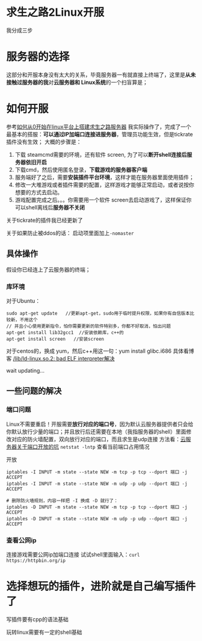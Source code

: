 # 求生之路2Linux开服
我分成三步
# 服务器的选择
这部分和开服本身没有太大的关系，毕竟服务器一有就直接上终端了，这里是**从未接触过服务器的我**对**云服务器和 Linux系统**的一个扫盲算是；

# 如何开服
参考[如何从0开始在linux平台上搭建求生之路服务器](https://www.bilibili.com/read/cv8467443)
我实际操作了，完成了一个最基本的搭服：**可以通过IP加端口连接进服务器**，管理员功能生效，但是tickrate插件没有生效；
大概的步骤是：
1. 下载 steamcmd需要的环境，还有软件 screen, 为了可以**断开shell连接后服务器依旧开启**
1. 下载cmd，然后使用匿名登录，**下载游戏的服务器客户端**
1. 服务端好了之后，需要**安装插件平台环境**，这样才能在服务器里面使用插件；
1. 修改一大堆游戏或者插件需要的配置，这样游戏才能够正常启动，或者说按你想要的方式去启动。
1. 游戏配置完成之后。。。你需要用一个软件 screen去启动游戏了，这样保证你可以shell离线后**服务器不关闭**

关于tickrate的插件我已经更新了

关于如果防止被ddos的话：
启动项里面加上`-nomaster`
## 具体操作
假设你已经连上了云服务器的终端；
### 库环境
对于Ubuntu：
```shell
sudo apt-get update   //更新apt-get，sudo用于临时提升权限，如果你有自信版本比较新，不用这个
// 并且小心使用更新指令，怕你需要更新的软件特别多，你都不好取消，怕出问题
apt-get install lib32gcc1  //安装依赖库，c++的
apt-get install screen   //安装screen
```
对于centos的，换成 yum，然后c++用这一句：yum install glibc.i686
具体看博客
[/lib/ld-linux.so.2: bad ELF interpreter解决](https://blog.csdn.net/l1028386804/article/details/77645925)

wait updating...

## 一些问题的解决
### 端口问题
Linux不需要重启！开服需要**放行对应的端口号**，因为默认云服务器提供者只会给你默认放行少量的端口；并且放行后还需要在本地（我指服务器的shell）里面修改对应的防火墙配置，双向放行对应的端口，而且求生是udp连接
方法看：[云服务器关于端口开放的坑](https://blog.csdn.net/qq_40855366/article/details/99011978)
`netstat -lntp` 查看当前端口占用情况

开放
```shell
iptables -I INPUT -m state --state NEW -m tcp -p tcp --dport 端口 -j ACCEPT
iptables -I INPUT -m state --state NEW -m udp -p udp --dport 端口 -j ACCEPT
 
# 删除防火墙规则，内容一样把 -I 换成 -D 就行了：
iptables -D INPUT -m state --state NEW -m tcp -p tcp --dport 端口 -j ACCEPT
iptables -D INPUT -m state --state NEW -m udp -p udp --dport 端口 -j ACCEPT
```
### 查看公网ip
连接游戏需要公网ip加端口连接
试试shell里面输入：`curl https://httpbin.org/ip`

# 选择想玩的插件，进阶就是自己编写插件了
写插件要有cpp的语法基础

玩转linux需要有一定的shell基础

